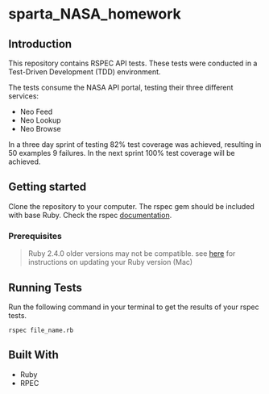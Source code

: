 # sparta_NASA_homework

## Introduction
This repository contains RSPEC API tests. These tests were conducted in a Test-Driven Development (TDD) environment.

The tests consume the NASA API portal, testing their three different services:
-	Neo Feed
-	Neo Lookup
-	Neo Browse

In a three day sprint of testing 82% test coverage was achieved, resulting in 50 examples 9 failures. In the next sprint 100% test coverage will be achieved.

## Getting started
Clone the repository to your computer. The rspec gem should be included with base Ruby. Check the rspec [documentation](https://relishapp.com/rspec/rspec-expectations/docs/built-in-matchers).

### Prerequisites
> Ruby 2.4.0 older versions may not be compatible.
see [here](https://stackoverflow.com/questions/38194032/how-to-update-ruby-version-2-0-0-to-the-latest-version-in-mac-osx-yosemite) for instructions on updating your Ruby version (Mac)

## Running Tests
Run the following command in your terminal to get the results of your rspec tests.
```
rspec file_name.rb
```
## Built With
- Ruby
- RPEC

